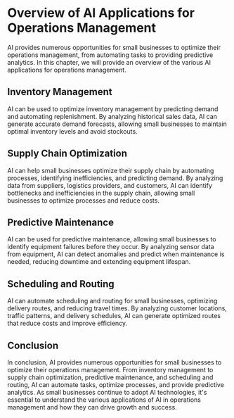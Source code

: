 Overview of AI Applications for Operations Management
==========================================================================================================================

AI provides numerous opportunities for small businesses to optimize their operations management, from automating tasks to providing predictive analytics. In this chapter, we will provide an overview of the various AI applications for operations management.

Inventory Management
--------------------

AI can be used to optimize inventory management by predicting demand and automating replenishment. By analyzing historical sales data, AI can generate accurate demand forecasts, allowing small businesses to maintain optimal inventory levels and avoid stockouts.

Supply Chain Optimization
-------------------------

AI can help small businesses optimize their supply chain by automating processes, identifying inefficiencies, and predicting demand. By analyzing data from suppliers, logistics providers, and customers, AI can identify bottlenecks and inefficiencies in the supply chain, allowing small businesses to optimize processes and reduce costs.

Predictive Maintenance
----------------------

AI can be used for predictive maintenance, allowing small businesses to identify equipment failures before they occur. By analyzing sensor data from equipment, AI can detect anomalies and predict when maintenance is needed, reducing downtime and extending equipment lifespan.

Scheduling and Routing
----------------------

AI can automate scheduling and routing for small businesses, optimizing delivery routes, and reducing travel times. By analyzing customer locations, traffic patterns, and delivery schedules, AI can generate optimized routes that reduce costs and improve efficiency.

Conclusion
----------

In conclusion, AI provides numerous opportunities for small businesses to optimize their operations management. From inventory management to supply chain optimization, predictive maintenance, and scheduling and routing, AI can automate tasks, optimize processes, and provide predictive analytics. As small businesses continue to adopt AI technologies, it's essential to understand the various applications of AI in operations management and how they can drive growth and success.
